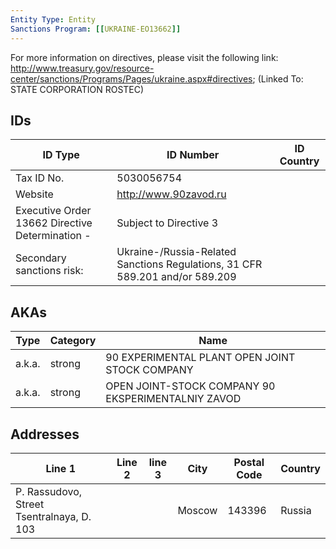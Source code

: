 ```yaml
---
Entity Type: Entity
Sanctions Program: [[UKRAINE-EO13662]]
---
```

For more information on directives, please visit the following link: http://www.treasury.gov/resource-center/sanctions/Programs/Pages/ukraine.aspx#directives; (Linked To: STATE CORPORATION ROSTEC)

## IDs
| ID Type | ID Number | ID Country |
|---------|-----------|------------|
| Tax ID No. | 5030056754 |  |
| Website | http://www.90zavod.ru |  |
| Executive Order 13662 Directive Determination - | Subject to Directive 3 |  |
| Secondary sanctions risk: | Ukraine-/Russia-Related Sanctions Regulations, 31 CFR 589.201 and/or 589.209 |  |


## AKAs
| Type | Category | Name      | 
|------|----------|-----------|
| a.k.a. | strong | 90 EXPERIMENTAL PLANT OPEN JOINT STOCK COMPANY |
| a.k.a. | strong | OPEN JOINT-STOCK COMPANY 90 EKSPERIMENTALNIY ZAVOD |


## Addresses
| Line 1 | Line 2 | line 3 | City | Postal Code| Country | 
|--------|--------|--------|------|------------|---------|
| P. Rassudovo, Street Tsentralnaya, D. 103 |  |  | Moscow | 143396 | Russia |


